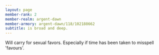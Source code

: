 ```yaml
---
layout: page
member-rank: 2
member-realm: argent-dawn
member-armory: argent-dawn/118/102188662
subtitle: is broad and deep.
---
```


Will carry for sexual favors.  Especially if time has been taken to misspell 'favours'.
